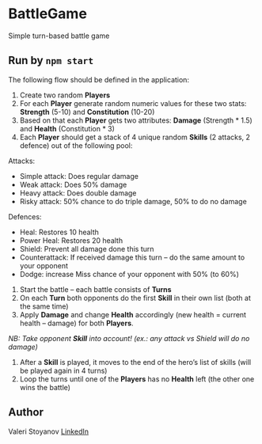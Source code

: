 # BattleGame
 Simple turn-based battle game

## Run by ```npm start ```

The following flow should be defined in the application:

1. Create two random **Players**
2. For each **Player** generate random numeric values for these two stats: **Strength** (5-10) and **Constitution** (10-20)
3. Based on that each **Player** gets two attributes: **Damage** (Strength * 1.5) and **Health** (Constitution * 3)
4. Each **Player** should get a stack of 4 unique random **Skills** (2 attacks, 2 defence) out of the following pool:

Attacks:

- Simple attack: Does regular damage
- Weak attack: Does 50% damage
- Heavy attack: Does double damage
- Risky attack: 50% chance to do triple damage, 50% to do no damage

Defences:

- Heal: Restores 10 health
- Power Heal: Restores 20 health
- Shield: Prevent all damage done this turn
- Counterattack: If received damage this turn – do the same amount to your opponent
- Dodge: increase Miss chance of your opponent with 50% (to 60%)
1. Start the battle – each battle consists of **Turns**
2. On each **Turn** both opponents do the first **Skill** in their own list (both at the same time)
3. Apply **Damage** and change **Health** accordingly (new health = current health – damage) for both **Players**.

*NB: Take opponent **Skill** into account! (ex.: any attack vs Shield will do no damage)*

1. After a **Skill** is played, it moves to the end of the hero’s list of skills (will be played again in 4 turns)
2. Loop the turns until one of the **Players** has no **Health** left (the other one wins the battle)

## Author
Valeri Stoyanov [LinkedIn](https://www.linkedin.com/in/valeri-stoyanov/)
